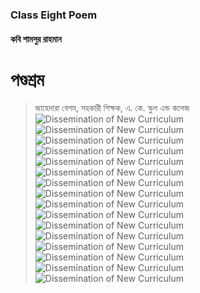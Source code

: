 ### Class Eight Poem
#### কবি শামসুর রাহমান

# পণ্ডশ্রম
> জাহেদারা বেগম, সহকারী শিক্ষক, এ. কে. স্কুল এন্ড কলেজ
![Dissemination of New Curriculum](https://github.com/zahadarabegum/NCTB-Teachers-Training/blob/main/Dissemination%20of%20New%20Curriculum/Presentation%20Slide%20Pictures/1.PNG)
> ![Dissemination of New Curriculum](https://github.com/zahadarabegum/NCTB-Teachers-Training/blob/main/Dissemination%20of%20New%20Curriculum/Presentation%20Slide%20Pictures/2.PNG)
> ![Dissemination of New Curriculum](https://github.com/zahadarabegum/NCTB-Teachers-Training/blob/main/Dissemination%20of%20New%20Curriculum/Presentation%20Slide%20Pictures/3.PNG)
> ![Dissemination of New Curriculum](https://github.com/zahadarabegum/NCTB-Teachers-Training/blob/main/Dissemination%20of%20New%20Curriculum/Presentation%20Slide%20Pictures/4.PNG)
> ![Dissemination of New Curriculum](https://github.com/zahadarabegum/NCTB-Teachers-Training/blob/main/Dissemination%20of%20New%20Curriculum/Presentation%20Slide%20Pictures/5.PNG)
> ![Dissemination of New Curriculum](https://github.com/zahadarabegum/NCTB-Teachers-Training/blob/main/Dissemination%20of%20New%20Curriculum/Presentation%20Slide%20Pictures/6.PNG)
> ![Dissemination of New Curriculum](https://github.com/zahadarabegum/NCTB-Teachers-Training/blob/main/Dissemination%20of%20New%20Curriculum/Presentation%20Slide%20Pictures/7.PNG)
> ![Dissemination of New Curriculum](https://github.com/zahadarabegum/NCTB-Teachers-Training/blob/main/Dissemination%20of%20New%20Curriculum/Presentation%20Slide%20Pictures/8.PNG)
> ![Dissemination of New Curriculum](https://github.com/zahadarabegum/NCTB-Teachers-Training/blob/main/Dissemination%20of%20New%20Curriculum/Presentation%20Slide%20Pictures/9.PNG)
> ![Dissemination of New Curriculum](https://github.com/zahadarabegum/NCTB-Teachers-Training/blob/main/Dissemination%20of%20New%20Curriculum/Presentation%20Slide%20Pictures/10.PNG)
> ![Dissemination of New Curriculum](https://github.com/zahadarabegum/NCTB-Teachers-Training/blob/main/Dissemination%20of%20New%20Curriculum/Presentation%20Slide%20Pictures/11.PNG)
> ![Dissemination of New Curriculum](https://github.com/zahadarabegum/NCTB-Teachers-Training/blob/main/Dissemination%20of%20New%20Curriculum/Presentation%20Slide%20Pictures/12.PNG)
> ![Dissemination of New Curriculum](https://github.com/zahadarabegum/NCTB-Teachers-Training/blob/main/Dissemination%20of%20New%20Curriculum/Presentation%20Slide%20Pictures/13.PNG)
> ![Dissemination of New Curriculum](https://github.com/zahadarabegum/NCTB-Teachers-Training/blob/main/Dissemination%20of%20New%20Curriculum/Presentation%20Slide%20Pictures/14.PNG)
> ![Dissemination of New Curriculum](https://github.com/zahadarabegum/NCTB-Teachers-Training/blob/main/Dissemination%20of%20New%20Curriculum/Presentation%20Slide%20Pictures/15.PNG)
> ![Dissemination of New Curriculum](https://github.com/zahadarabegum/NCTB-Teachers-Training/blob/main/Dissemination%20of%20New%20Curriculum/Presentation%20Slide%20Pictures/16.PNG) 
